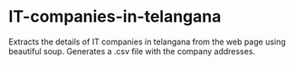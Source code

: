 # IT-companies-in-telangana
Extracts the details of IT companies in telangana from the web page using beautiful soup. Generates a .csv file with the company addresses.
